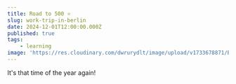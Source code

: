 ```yaml
---
title: Road to 500 ⭐
slug: work-trip-in-berlin
date: 2024-12-01T12:00:00.000Z
published: true
tags:
    - learning
image: 'https://res.cloudinary.com/dwrurydlt/image/upload/v1733678871/Blog/aoc_k6dkti.webp'
---
```


It's that time of the year again!
